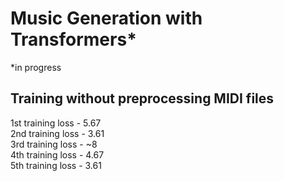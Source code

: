# Music Generation with Transformers*
*in progress
## Training without preprocessing MIDI files
1st training loss - 5.67 <br/>
2nd training loss - 3.61 <br/>
3rd training loss - ~8 <br/>
4th training loss - 4.67 <br/>
5th training loss - 3.61 <br/>

